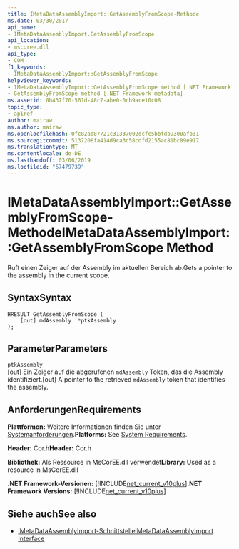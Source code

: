 ```yaml
---
title: IMetaDataAssemblyImport::GetAssemblyFromScope-Methode
ms.date: 03/30/2017
api_name:
- IMetaDataAssemblyImport.GetAssemblyFromScope
api_location:
- mscoree.dll
api_type:
- COM
f1_keywords:
- IMetaDataAssemblyImport::GetAssemblyFromScope
helpviewer_keywords:
- IMetaDataAssemblyImport::GetAssemblyFromScope method [.NET Framework metadata]
- GetAssemblyFromScope method [.NET Framework metadata]
ms.assetid: 0b437f70-561d-48c7-abe0-0cb9ace10c08
topic_type:
- apiref
author: mairaw
ms.author: mairaw
ms.openlocfilehash: 0fc82ad87721c31337002dcfc5bbfdb9300afb31
ms.sourcegitcommit: 5137208fa414d9ca3c58cdfd2155ac81bc89e917
ms.translationtype: MT
ms.contentlocale: de-DE
ms.lasthandoff: 03/06/2019
ms.locfileid: "57479739"
---
```

# <a name="imetadataassemblyimportgetassemblyfromscope-method"></a><span data-ttu-id="1b97d-102">IMetaDataAssemblyImport::GetAssemblyFromScope-Methode</span><span class="sxs-lookup"><span data-stu-id="1b97d-102">IMetaDataAssemblyImport::GetAssemblyFromScope Method</span></span>
<span data-ttu-id="1b97d-103">Ruft einen Zeiger auf der Assembly im aktuellen Bereich ab.</span><span class="sxs-lookup"><span data-stu-id="1b97d-103">Gets a pointer to the assembly in the current scope.</span></span>  
  
## <a name="syntax"></a><span data-ttu-id="1b97d-104">Syntax</span><span class="sxs-lookup"><span data-stu-id="1b97d-104">Syntax</span></span>  
  
```  
HRESULT GetAssemblyFromScope (  
    [out] mdAssembly  *ptkAssembly  
);  
```  
  
## <a name="parameters"></a><span data-ttu-id="1b97d-105">Parameter</span><span class="sxs-lookup"><span data-stu-id="1b97d-105">Parameters</span></span>  
 `ptkAssembly`  
 <span data-ttu-id="1b97d-106">[out] Ein Zeiger auf die abgerufenen `mdAssembly` Token, das die Assembly identifiziert.</span><span class="sxs-lookup"><span data-stu-id="1b97d-106">[out] A pointer to the retrieved `mdAssembly` token that identifies the assembly.</span></span>  
  
## <a name="requirements"></a><span data-ttu-id="1b97d-107">Anforderungen</span><span class="sxs-lookup"><span data-stu-id="1b97d-107">Requirements</span></span>  
 <span data-ttu-id="1b97d-108">**Plattformen:** Weitere Informationen finden Sie unter [Systemanforderungen](../../../../docs/framework/get-started/system-requirements.md).</span><span class="sxs-lookup"><span data-stu-id="1b97d-108">**Platforms:** See [System Requirements](../../../../docs/framework/get-started/system-requirements.md).</span></span>  
  
 <span data-ttu-id="1b97d-109">**Header:** Cor.h</span><span class="sxs-lookup"><span data-stu-id="1b97d-109">**Header:** Cor.h</span></span>  
  
 <span data-ttu-id="1b97d-110">**Bibliothek:** Als Ressource in MsCorEE.dll verwendet</span><span class="sxs-lookup"><span data-stu-id="1b97d-110">**Library:** Used as a resource in MsCorEE.dll</span></span>  
  
 <span data-ttu-id="1b97d-111">**.NET Framework-Versionen:** [!INCLUDE[net_current_v10plus](../../../../includes/net-current-v10plus-md.md)]</span><span class="sxs-lookup"><span data-stu-id="1b97d-111">**.NET Framework Versions:** [!INCLUDE[net_current_v10plus](../../../../includes/net-current-v10plus-md.md)]</span></span>  
  
## <a name="see-also"></a><span data-ttu-id="1b97d-112">Siehe auch</span><span class="sxs-lookup"><span data-stu-id="1b97d-112">See also</span></span>
- [<span data-ttu-id="1b97d-113">IMetaDataAssemblyImport-Schnittstelle</span><span class="sxs-lookup"><span data-stu-id="1b97d-113">IMetaDataAssemblyImport Interface</span></span>](../../../../docs/framework/unmanaged-api/metadata/imetadataassemblyimport-interface.md)
